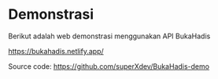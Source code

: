 
# Demonstrasi

Berikut adalah web demonstrasi menggunakan API BukaHadis

https://bukahadis.netlify.app/

Source code: https://github.com/superXdev/BukaHadis-demo